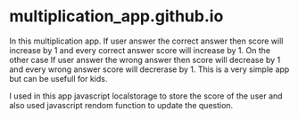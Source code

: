 # multiplication_app.github.io

In this multiplication app. If user answer the correct answer then score will increase by 1 and every correct answer score will increase by 1. On the other case If user answer the wrong answer then score will decrease by 1 and every wrong answer score will decrerase by 1. This is a very simple app but can be usefull for kids.

I used in this app javascript localstorage to store the score of the user and also used javascript rendom function to update the question.
